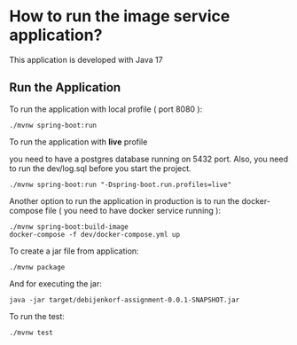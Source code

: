 # How to run the image service application?

This application is developed with Java 17


## Run the Application

To run the application with local profile ( port 8080 ):

```shell
./mvnw spring-boot:run
```

To run the application with **live** profile 

you need to have a postgres database running on 5432 port. Also, you need to run the dev/log.sql before you start the project. 

```shell
./mvnw spring-boot:run "-Dspring-boot.run.profiles=live"
```
Another option to run the application in production is to run the docker-compose file ( you need to have docker service running ):

```shell
./mvnw spring-boot:build-image
docker-compose -f dev/docker-compose.yml up
```

To create a jar file from application:

```shell
./mvnw package
```

And for executing the jar:

```shell
java -jar target/debijenkorf-assignment-0.0.1-SNAPSHOT.jar
```
To run the test:

```shell
./mvnw test
```